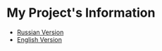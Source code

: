 # My Project's Information

- [Russian Version](https://github.com/filcherock/my-project-info/blob/main/README.ru-RU.md)
- [English Version](https://github.com/filcherock/my-project-info/blob/main/README.en-US.md)
